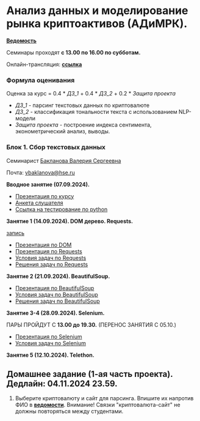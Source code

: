 # Анализ данных и моделирование рынка криптоактивов (АДиМРК).

[__Ведомость__](https://docs.google.com/spreadsheets/d/1tO1DFO9jWD3aA2TlmVm6v2GLN02-NqEyb9KLnYn7Dak/edit?usp=sharing)

Семинары проходят __с 13.00 по 16.00 по субботам.__

Онлайн-трансляция: __[ссылка](https://my.mts-link.ru/event/2064294388/672849968)__

### Формула оценивания
Oценка за курс = 0.4 * _ДЗ_1_ + 0.4 * _ДЗ_2_ + 0.2 * _Защита проекта_

* _ДЗ_1_ - парсинг текстовых данных по криптовалюте
* _ДЗ_2_ - классификация тональности текста с использованием NLP-модели
* _Защита проекта_ - построение индекса сентимента, эконометрический анализ, выводы.

### Блок 1. Cбор текстовых данных

Семинарист [Бакланова Валерия Сергеевна](https://www.hse.ru/org/persons/190875825/) 

Почта: vbaklanova@hse.ru

__Вводное занятие (07.09.2024).__

* [Презентация по курсу](https://github.com/Bakibak/cryptoDS/blob/main/Презентации/Intro%20по%20курсу%20АДиМРК.pdf)
* [Анкета слушателя](https://forms.gle/VLf7GxGtbME9T5437)
* [Ссылка на тестирование по python](https://contest.yandex.ru/contest/45644/enter/)

__Занятие 1 (14.09.2024). DOM дерево. Requests.__

[запись](https://my.mts-link.ru/64661701/2064294388/record-new/672849968/record-file/982384753)

* [Презентация по DOM](https://github.com/Bakibak/cryptoDS/blob/main/%D0%9F%D1%80%D0%B5%D0%B7%D0%B5%D0%BD%D1%82%D0%B0%D1%86%D0%B8%D0%B8/1.%20DOM%20%D0%B4%D0%B5%D1%80%D0%B5%D0%B2%D0%BE%20HTML.pdf)
* [Презентация по Requests](https://github.com/Bakibak/cryptoDS/blob/main/Презентации/2.%20Requests.pdf)
* [Условия задач по Requests](https://github.com/Bakibak/cryptoDS/blob/main/%D0%9F%D1%80%D0%B0%D0%BA%D1%82%D0%B8%D0%BA%D0%B0/%D0%97%D0%B0%D0%B4%D0%B0%D1%87%D0%B8%20%D0%BF%D0%BE%20Requests.pdf)
* [Решения задач по Requests](https://github.com/Bakibak/cryptoDS/blob/main/%D0%9F%D1%80%D0%B0%D0%BA%D1%82%D0%B8%D0%BA%D0%B0/Requests.ipynb)
  
__Занятие 2 (21.09.2024). BeautifulSoup.__

* [Презентация по BeautifulSoup](https://github.com/Bakibak/cryptoDS/blob/main/%D0%9F%D1%80%D0%B5%D0%B7%D0%B5%D0%BD%D1%82%D0%B0%D1%86%D0%B8%D0%B8/3.%20BeautifulSoup.pdf)
* [Условия задач по BeautifulSoup](https://github.com/Bakibak/cryptoDS/blob/main/%D0%9F%D1%80%D0%B0%D0%BA%D1%82%D0%B8%D0%BA%D0%B0/%D0%97%D0%B0%D0%B4%D0%B0%D1%87%D0%B8%20%D0%BF%D0%BE%20BeautifulSoup.pdf)
* [Решения задач по BeautifulSoup](https://github.com/Bakibak/cryptoDS/blob/main/%D0%9F%D1%80%D0%B0%D0%BA%D1%82%D0%B8%D0%BA%D0%B0/BeautifulSoup.ipynb)

__Занятие 3-4 (28.09.2024). Selenium.__

ПАРЫ ПРОЙДУТ С __13.00 до 19.30.__ (ПЕРЕНОС ЗАНЯТИЯ С 05.10.)

* [Презентация по Selenium](https://github.com/Bakibak/cryptoDS/blob/main/Презентации/4.%20Selenium.pdf)
* [Условия задач по Selenium](https://github.com/Bakibak/cryptoDS/blob/main/Практика/Задачи%20по%20Selenium.pdf)

__Занятие 5 (12.10.2024). Telethon.__

## Домашнее задание (1-ая часть проекта). Дедлайн: 04.11.2024 23.59.

1) Выберите криптовалюту и сайт для парсинга. Впишите их напротив ФИО в [__ведомости__](https://docs.google.com/spreadsheets/d/1tO1DFO9jWD3aA2TlmVm6v2GLN02-NqEyb9KLnYn7Dak/edit?usp=sharing). Внимание! Связки "криптовалюта-сайт" не должны повторяться между студентами.
